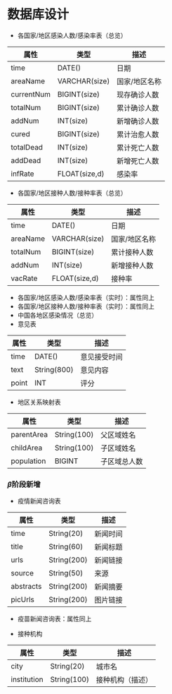 # 数据库设计

* 各国家/地区感染人数/感染率表（总览）

| 属性       | 类型          | 描述          |
| ---------- | ------------- | ------------- |
| time       | DATE()        | 日期          |
| areaName   | VARCHAR(size) | 国家/地区名称 |
| currentNum | BIGINT(size)  | 现存确诊人数  |
| totalNum   | BIGINT(size)  | 累计确诊人数  |
| addNum     | INT(size)     | 新增确诊人数  |
| cured      | BIGINT(size)  | 累计治愈人数  |
| totalDead  | INT(size)     | 累计死亡人数  |
| addDead    | INT(size)     | 新增死亡人数  |
| infRate    | FLOAT(size,d) | 感染率        |

* 各国家/地区接种人数/接种率表（总览）

| 属性     | 类型          | 描述          |
| -------- | ------------- | ------------- |
| time     | DATE()        | 日期          |
| areaName | VARCHAR(size) | 国家/地区名称 |
| totalNum | BIGINT(size)  | 累计接种人数  |
| addNum   | INT(size)     | 新增接种人数  |
| vacRate  | FLOAT(size,d) | 接种率        |

* 各国家/地区感染人数/感染率表（实时）：属性同上
* 各国家/地区接种人数/接种率表（实时）：属性同上
* 中国各地区感染情况（总览）
* 意见表

| 属性  | 类型        | 描述         |
| ----- | ----------- | ------------ |
| time  | DATE()      | 意见接受时间 |
| text  | String(800) | 意见内容     |
| point | INT         | 评分         |

* 地区关系映射表

| 属性       | 类型        | 描述         |
| ---------- | ----------- | ------------ |
| parentArea | String(100) | 父区域姓名   |
| childArea  | String(100) | 子区域姓名   |
| population | BIGINT      | 子区域总人数 |

### $\beta$阶段新增

* 疫情新闻咨询表

| 属性      | 类型        | 描述     |
| --------- | ----------- | -------- |
| time      | String(20)  | 新闻时间 |
| title     | String(60)  | 新闻标题 |
| urls      | String(200) | 新闻链接 |
| source    | String(50)  | 来源     |
| abstracts | String(200) | 新闻摘要 |
| picUrls   | String(200) | 图片链接 |

* 疫苗新闻咨询表：属性同上

* 接种机构

| 属性        | 类型        | 描述             |
| ----------- | ----------- | ---------------- |
| city        | String(20)  | 城市名           |
| institution | String(100) | 接种机构（描述） |


